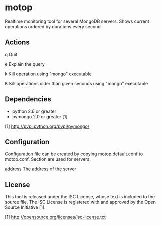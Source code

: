 motop
=====

Realtime monitoring tool for several MongoDB servers. Shows current operations ordered by durations every second.

## Actions

q   Quit

e   Explain the query

k   Kill operation using "mongo" executable

K   Kill operations older than given seconds using "mongo" executable

## Dependencies

* python 2.6 or greater
* pymongo 2.0 or greater [1]

[1] http://pypi.python.org/pypi/pymongo/

## Configuration

Configuration file can be created by copying motop.default.conf to motop.conf. Section are used for servers.

address The address of the server

## License

This tool is released under the ISC License, whose text is included to the source file. The ISC License is registered
with and approved by the Open Source Initiative [1].

[1] http://opensource.org/licenses/isc-license.txt
